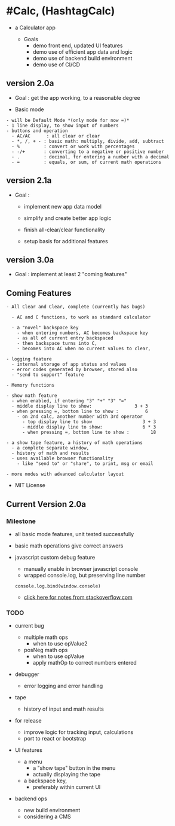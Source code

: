 # #Calc, (HashtagCalc)  

  - a Calculator app

    - Goals
      - demo front end, updated UI features
      - demo use of efficient app data and logic
      - demo use of backend build environment
      - demo use of CI/CD

## version 2.0a

  - Goal : get the app working, to a reasonable degree

  -  Basic mode

    - will be Default Mode *(only mode for now =)*
    - 1 line display, to show input of numbers
    - buttons and operation
      - AC/AC      : all clear or clear
      - *, /, + - : basic math: multiply, divide, add, subtract
      - %         : convert or work with percentages
      - -/+       : converting to a negative or positive number
      - .         : decimal, for entering a number with a decimal
      - =         : equals, or sum, of current math operations

## version 2.1a

  - Goal :

    - implement new app data model

    - simplify and create better app logic

    - finish all-clear/clear functionality

    - setup basis for additional features

## version 3.0a

  - Goal : implement at least 2 "coming features"

## Coming Features

    - All Clear and Clear, complete (currently has bugs)

      - AC and C functions, to work as standard calculator    

      - a "novel" backspace key
        - when entering numbers, AC becomes backspace key
        - as all of current entry backspaced
        - then backspace turns into C,
        - becomes into AC when no current values to clear,

    - logging feature
      - internal storage of app status and values
      - error codes generated by browser, stored also
      - "send to support" feature

    - Memory functions

    - show math feature
      - when enabled, if entering "3" "+" "3" "="
      - middle display line to show:                3 + 3
      - when pressing =, bottom line to show :          6
        - on 2nd calc, another number with 3rd operator
          - top display line to show                   3 + 3
          - middle display line to show:               6 * 3
          - when pressing =, bottom line to show :        18

    - a show tape feature, a history of math operations
      - a complete separate window,
      - history of math and results
      - uses available browser functionality
        - like "send to" or "share", to print, msg or email

    - more modes with advanced calculator layout

  - MIT License

## Current Version 2.0a

### Milestone

  - all basic mode features, unit tested successfully
  - basic math operations give correct answers

  - javascript custom debug feature
    - manually enable in browser javascript console
    - wrapped console.log, but preserving line number
    ```
    console.log.bind(window.console)  
    ```
    - [click here for notes from stackoverflow.com](https://stackoverflow.com/questions/13815640/a-proper-wrapper-for-console-log-with-correct-line-number)

### TODO

  - current bug
    - multiple math ops
      - when to use opValue2
    - posNeg math ops
      - when to use opValue
      - apply mathOp to correct numbers entered

  - debugger
    - error logging and error handling
  - tape
    - history of input and math results

  - for release
    - improve logic for tracking input, calculations
    - port to react or bootstrap

  - UI features
    - a menu
      - a "show tape" button in the menu
      - actually displaying the tape
    - a backspace key,
      - preferably within current UI

  - backend ops
    - new build environment
    - considering a CMS
